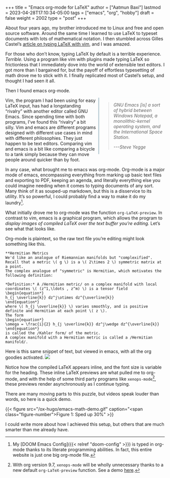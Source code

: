 +++
title = "Emacs org-mode for LaTeX"
author = ["Aatmun Baxi"]
lastmod = 2023-04-28T17:10:34-05:00
tags = ["emacs", "org", "hobby"]
draft = false
weight = 2002
type = "post"
+++

About four years ago, my brother introduced me to Linux and free and open source software.
Around the same time I learned to use LaTeX to typeset documents with lots of mathematical notation.
I then stumbled across Gilles Castel&rsquo;s [article on typing LaTeX with vim](https://castel.dev/post/lecture-notes-1/), and I was amazed.

For those who don&rsquo;t know, typing LaTeX by default is a terrible experience.
_Terrible._
Using a program like vim with plugins made typing LaTeX so frictionless that I immediately dove into the world of extensible text editors.
I got more than I bargained for, but the payoff of effortless typesetting of math drove me to stick with it.
I finally replicated most of Castel&rsquo;s setup, and thought I had seen it all.

Then I found emacs org-mode.

<style>
aside {
    width: 40%;
    padding-left: 0.5rem;
    margin-left: 0.5rem;
    float: right;
    box-shadow: inset 5px 0 5px -5px #29627e;
    font-style: italic;
    color: #7a7c7d;
}

aside > p {
    margin: 0.5rem;
}
</style>

<aside>

> GNU Emacs [is] a sort of hybrid between Windows Notepad, a monolithic-kernel operating system, and the International Space Station.
>
> ---Steve Yegge

</aside>

Vim, the program I had been using for easy LaTeX input, has had a longstanding &ldquo;rivalry&rdquo; with another editor called GNU Emacs.
Since spending time with both programs, I&rsquo;ve found this &ldquo;rivalry&rdquo; a bit silly.
Vim and emacs are different programs designed with different use cases in mind with different philosophies.
They just happen to be text editors.
Comparing vim and emacs is a bit like comparing a bicycle to a tank simply because they can move people around quicker than by foot.

In any case, what brought me to emacs was org-mode.
Org-mode is a major mode of emacs, encompassing everything from marking up basic text files and exporting to PDF, keeping an agenda, and literally everything else you could imagine needing when it comes to typing documents of any sort.
Many think of it as souped-up markdown, but this is a disservice to its utility.
It&rsquo;s so powerful, I could probably find a way to make it do my laundry[^fn:1].

What initially drove me to org-mode was the function `org-LaTeX-preview`.
In contrast to vim, emacs is a graphical program, which allows the program to _display images of compiled LaTeX over the text buffer you&rsquo;re editing._
Let&rsquo;s see what that looks like.

Org-mode is plaintext, so the raw text file you&rsquo;re editing might look something like this.

```text
**Hermitian Metrics
We'd like an analogue of Riemannian manifolds but "complexified".
Recall that a metric \( g \) is a \( 2\times 2 \) symmetric matrix at a point.
The complex analogue of "symmetric" is Hermitian, which motivates the following definition:

*Definition:* A /Hermitian metric/ on a complex manifold with local coordinates \( (z^1,\ldots , z^m) \) is a tensor field
\begin{equation*}
h_{j \overline{k}} dz^j\otimes dz^{\overline{k}}
\end{equation*}
where \( h_{j \overline{k}} \) varies smoothly, and is positive definite and Hermitian at each point \( z \).
The form
\begin{equation*}
\omega = \frac{i}{2} h_{j \overline{k}} dz^j\wedge dz^{\overline{k}}
\end{equation*}
is called the /Kahler form/ of the metric.
A complex manifold with a Hermitian metric is called a /Hermitian manifold/.
```

Here is this same snippet of text, but viewed in emacs, with all the org goodies activated.
![](/ox-hugo/org-latex-goodies-ex.png)

Notice how the compiled LaTeX appears inline, and the font size is variable for the heading.
These inline LaTeX previews are what pulled me to org-mode, and with the help of some third party programs like `xenops-mode`[^fn:2], these previews render asynchronously as I continue typing.

There are many moving parts to this puzzle, but videos speak louder than words, so here is a quick demo.

{{< figure src="/ox-hugo/emacs-math-demo.gif" caption="<span class=\"figure-number\">Figure 1: </span>Sped up 30%" >}}

I could write more about how I achieved this setup, but others that are much smarter than me already have.

[^fn:1]: My [DOOM Emacs Config]({{< relref "doom-config" >}}) is typed in org-mode thanks to its literate programming abilities. In fact, this entire website is just one big org-mode file.
[^fn:2]: With org version 9.7, `xenops-mode` will be wholly unnecessary thanks to a new default `org-LaTeX-preview` function. See a demo [here](https://www.youtube.com/watch?v=n-AfvuV-bYo&t=376s).